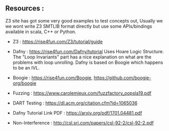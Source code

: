 ## Resources : 

Z3 site has got some very good examples to test concepts out, Usually we
we wont write Z3 SMTLIB format directly but use some APIs/bindings
available in scala, C++ or Python.

- Z3 : https://rise4fun.com/Z3/tutorial/guide

- Dafny : https://rise4fun.com/Dafny/tutorial Uses Hoare Logic Structure. The "Loop Invariants" part has a nice
explanation on what are the problems with loop unrolling. Dafny is based on Boogie which happens to be an IVL.

- Boogie : https://rise4fun.com/Boogie, https://github.com/boogie-org/boogie

- Fuzzing : https://www.carolemieux.com/fuzzfactory_oopsla19.pdf

- DART Testing : https://dl.acm.org/citation.cfm?id=1065036

- Dafny Tutorial Link PDF : https://arxiv.org/pdf/1701.04481.pdf

- Non-Interference : http://csl.sri.com/papers/csl-92-2/csl-92-2.pdf
